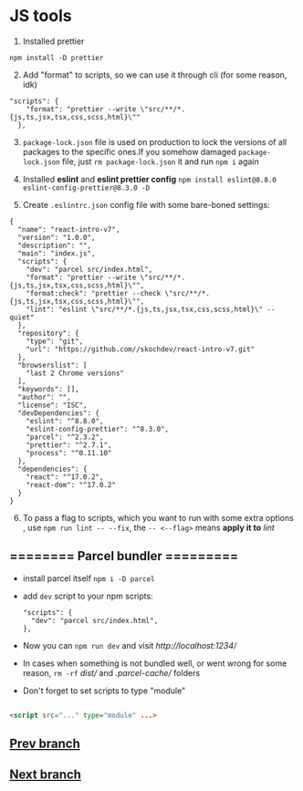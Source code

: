 # JS tools

1. Installed prettier

```
npm install -D prettier
```

2. Add "format" to scripts, so we can use it through cli (for some reason, idk)

```
"scripts": {
    "format": "prettier --write \"src/**/*.{js,ts,jsx,tsx,css,scss,html}\""
  },
```

3. `package-lock.json` file is used on production to lock the versions of all packages to the specific ones.If you
   somehow damaged `package-lock.json` file, just `rm package-lock.json` it and run `npm i` again


4. Installed **eslint** and **eslint prettier config**
   `npm install eslint@8.8.0 eslint-config-prettier@8.3.0 -D`


5. Create `.eslintrc.json` config file with some bare-boned settings:

```
{
  "name": "react-intro-v7",
  "version": "1.0.0",
  "description": "",
  "main": "index.js",
  "scripts": {
    "dev": "parcel src/index.html",
    "format": "prettier --write \"src/**/*.{js,ts,jsx,tsx,css,scss,html}\"",
    "format:check": "prettier --check \"src/**/*.{js,ts,jsx,tsx,css,scss,html}\"",
    "lint": "eslint \"src/**/*.{js,ts,jsx,tsx,css,scss,html}\" --quiet"
  },
  "repository": {
    "type": "git",
    "url": "https://github.com//skochdev/react-intro-v7.git"
  },
  "browserslist": [
    "last 2 Chrome versions"
  ],
  "keywords": [],
  "author": "",
  "license": "ISC",
  "devDependencies": {
    "eslint": "^8.8.0",
    "eslint-config-prettier": "^8.3.0",
    "parcel": "^2.3.2",
    "prettier": "^2.7.1",
    "process": "^0.11.10"
  },
  "dependencies": {
    "react": "^17.0.2",
    "react-dom": "^17.0.2"
  }
}
```

6. To pass a flag to scripts, which you want to run with some extra options ,
   use `npm run lint -- --fix`, the `-- <--flag>` means **apply it to** _lint_

## ======== Parcel bundler =========

* install parcel itself
  `npm i -D parcel`

* add `dev` script to your npm scripts:
  ```
  "scripts": {
    "dev": "parcel src/index.html",
  },
  
  ```

* Now you can `npm run dev` and visit  _http://localhost:1234/_
* In cases when something is not bundled well, or went wrong for some reason, `rm -rf` *dist/* and *.parcel-cache/*
  folders
* Don't forget to set scripts to type "module"

```html

<script src="..." type="module" ...>
```

## [Prev branch](https://github.com/skochdev/react-intro-v7/tree/02-components)
## [Next branch](https://github.com/skochdev/react-intro-v7/tree/04-core-concepts)
